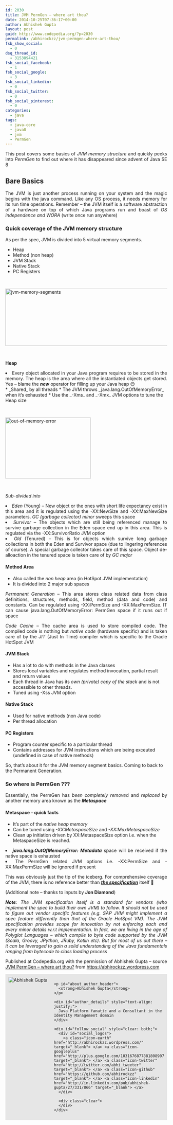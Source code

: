 ```yaml
---
id: 2030
title: JVM PermGen – where art thou?
date: 2014-10-25T07:36:17+00:00
author: Abhishek Gupta
layout: post
guid: http://www.codepedia.org/?p=2030
permalink: /abhirockzz/jvm-permgen-where-art-thou/
fsb_show_social:
  - 0
dsq_thread_id:
  - 3153894421
fsb_social_facebook:
  - 1
fsb_social_google:
  - 3
fsb_social_linkedin:
  - 0
fsb_social_twitter:
  - 0
fsb_social_pinterest:
  - 0
categories:
  - java
tags:
  - java-core
  - java8
  - jvm
  - PermGen
---
```

<p style="text-align: justify;">
  This post covers some basics of <em>JVM memory structure </em>and quickly peeks into <em>PermGen</em> to find out where it has disappeared since advent of Java SE 8
</p>

## **Bare Basics**

<p style="text-align: justify;">
  The JVM is just another process running on your system and the magic begins with the java command. Like any OS process, it needs memory for its run time operations. Remember – the JVM itself is a software abstraction of a hardware on top of which Java programs run and boast of <em>OS independence and WORA</em> (write once run anywhere)<!--more-->
</p>

### **Quick coverage of the JVM memory structure**

As per the spec, JVM is divided into 5 virtual memory segments.

  * Heap
  * Method (non heap)
  * JVM Stack
  * Native Stack
  * PC Registers

&nbsp;

[<img class="aligncenter wp-image-847 size-full" src="http://abhirockzz.files.wordpress.com/2014/08/jvm-memory-segments1.jpg?w=960&h=269" alt="jvm-memory-segments" width="640" height="178" />](https://abhirockzz.files.wordpress.com/2014/08/jvm-memory-segments1.jpg)

&nbsp;

**Heap**

<li style="text-align: justify;">
  Every object allocated in your Java program requires to be stored in the memory. The heap is the area where all the instantiated objects get stored. Yes – blame the <em><strong>new</strong></em> operator for filling up your Java heap <span class="wp-smiley wp-emoji wp-emoji-wink" title=";-)">😉</span>
</li>
  * _Shared_ by all threads
  * The JVM throws _<span class="skimlinks-unlinked">java.lang.OutOfMemoryError</span>_ when it’s exhausted
  * Use the _-Xms_ and _-Xmx_ JVM options to tune the Heap size

&nbsp;

[<img class="aligncenter size-full wp-image-904" src="http://abhirockzz.files.wordpress.com/2014/09/out-of-memory-error.jpg?w=640" alt="out-of-memory-error" width="266" height="190" />](https://abhirockzz.files.wordpress.com/2014/09/out-of-memory-error.jpg)

&nbsp;

_Sub-divided into_

<li style="text-align: justify;">
  <em>Eden</em> (Young) – New object or the ones with short life expectancy exist in this area and it is regulated using the -XX:NewSize and -XX:MaxNewSize parameters. <em>GC (garbage collector) minor</em> sweeps this space
</li>
<li style="text-align: justify;">
  <em>Survivor</em> – The objects which are still being referenced manage to survive garbage collection in the Eden space end up in this area. This is regulated via the -XX:SurvivorRatio JVM option
</li>
<li style="text-align: justify;">
  <em>Old</em> (Tenured) – This is for objects which survive long garbage collections in both the Eden and Survivor space (due to lingering references of course). A special garbage collector takes care of this space. Object de-alloaction in the tenured space is taken care of by <em>GC major</em>
</li>

#### **Method Area**

  * Also called the _non heap_ area (in HotSpot JVM implementation)
  * It is divided into 2 major sub spaces

<p style="text-align: justify;">
  <em>Permanent</em> <em>Generation</em> – This area stores class related data from class definitions, structures, methods, field, method (data and code) and constants. Can be regulated using -XX:PermSize and -XX:MaxPermSize. IT can cause <span class="skimlinks-unlinked">java.lang.OutOfMemoryError</span>: PermGen space if it runs out if space
</p>

<p style="text-align: justify;">
  <em>Code</em> <em>Cache</em> – The cache area is used to store compiled code. The compiled code is nothing but <em>native</em> <em>code</em> (hardware specific) and is taken care of by the <em>JIT</em> (Just In Time) compiler which is specific to the Oracle HotSpot JVM
</p>

#### **JVM Stack**

  * Has a lot to do with methods in the Java classes
  * Stores local variables and regulates method invocation, partial result and return values
  * Each thread in Java has its _own (private) copy of the stack_ and is not accessible to other threads.
  * Tuned using -Xss JVM option

#### **Native** **Stack**

  * Used for native methods (non Java code)
  * Per thread allocation

#### **PC** **Registers**

  * Program counter specific to a particular thread
  * Contains addresses for JVM instructions which are being exceuted (undefined in case of native methods)

So, that’s about it for the JVM memory segment basics. Coming to back to the Permanent Generation.

### **So where is PermGen ???**

<p style="text-align: justify;">
  Essentially, the PermGen has <em>been completely remove</em>d and <em>replaced</em> by another memory area known as the <strong><em>Metaspace</em></strong>
</p>

#### **Metaspace – quick facts**

  * It’s part of the _native heap memory_
  * Can be tuned using _-XX:MetaspaceSize_ and _-XX:MaxMetaspaceSize_
  * Clean up initiation driven by XX:MetaspaceSize option i.e. when the MetaspaceSize is reached.
<li style="text-align: justify;">
  <strong><em><span class="skimlinks-unlinked">java.lang.OutOfMemoryError</span>: Metadata</em></strong> space will be received if the native space is exhausted
</li>
<li style="text-align: justify;">
  The PermGen related JVM options i.e. -XX:PermSize and -XX:MaxPermSize will be ignored if present
</li>

<p style="text-align: justify;">
  This was obviously just the tip of the iceberg. For comprehensive coverage of the JVM, there is no reference better than <a href="http://docs.oracle.com/javase/specs/jvms/se8/jvms8.pdf" target="_blank"><em><strong>the specification</strong></em></a> itself <span class="wp-smiley wp-emoji wp-emoji-smile" title=":-)">🙂</span>
</p>

(Additional note – thanks to inputs by **Jon Diamond**)

<p style="text-align: justify;">
  <em><strong>Note</strong></em>: <em>The JVM specification itself is a standard for vendors (who implement the spec to build their own JVM) to follow. It should not be used to figure out vendor specific features (e.g. SAP JVM might implement a spec feature differently than that of the Oracle HotSpot VM). The JVM specification provides scope for innovation by not enforcing each and every minor details w.r.t implementation. In fact, we are living in the age of Polyglot Languages – which compile to byte code supported by the JVM (Scala, Groovy, JPython, JRuby, Kotlin etc). But for most of us out there – it can be leveraged to gain a solid understanding of the Java fundamentals ranging from bytecode to class loading process</em>
</p>

<p class="note_normal" style="text-align: justify;">
  Published at Codepedia.org with the permission of Abhishek Gupta – source <a title="https://abhirockzz.wordpress.com/2014/09/06/jvm-permgen-where-art-thou/" href="https://abhirockzz.wordpress.com/2014/09/06/jvm-permgen-where-art-thou/" target="_blank">JVM PermGen – where art thou?</a> from <a title="https://abhirockzz.wordpress.com" href="https://abhirockzz.wordpress.com" target="_blank">https://abhirockzz.wordpress.com</a>
</p>

<p style="text-align: justify;">
  <div id="about_author" style="background-color: #e6e6e6; padding: 10px;">
    <img id="author_portrait" style="float: left; margin-right: 20px;" src="http://2.gravatar.com/avatar/eb0d2c5bf9426d7718efc6f9b087efb5?s=96&d=identicon&r=G" alt="Abhishek Gupta" /> 
    
    <p id="about_author_header">
      <strong>Abhishek Gupta</strong>
    </p>
    
    <div id="author_details" style="text-align: justify;">
      Java Platform fanatic and a Consultant in the Identity Management domain
    </div>
    
    <div id="follow_social" style="clear: both;">
      <div id="social_logos">
        <a class="icon-earth" href="http://abhirockzz.wordpress.com/" target="_blank"> </a> <a class="icon-googleplus" href="http://plus.google.com/103167687788180890717/posts" target="_blank"> </a> <a class="icon-twitter" href="http://twitter.com/abhi_tweeter" target="_blank"> </a> <a class="icon-github" href="https://github.com/abhirockzz" target="_blank"> </a> <a class="icon-linkedin" href="http://in.linkedin.com/pub/abhishek-gupta/27/331/866" target="_blank"> </a>
      </div>
      
      <div class="clear">
      </div>
    </div>
  </div>
</p>
